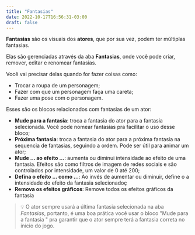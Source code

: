 ```yaml
---
title: "Fantasias"
date: 2022-10-17T16:56:31-03:00
draft: false
---
```


**Fantasias** são os visuais dos **atores**, que por sua vez, podem ter múltiplas fantasias.

Elas são gerenciadas através da aba **Fantasias**, onde você pode criar, remover, editar e renomear fantasias.

Você vai precisar delas quando for fazer coisas como:

- Trocar a roupa de um personagem;
- Fazer com que um personagem faça uma careta;
- Fazer uma pose com o personagem.

Esses são os blocos relacionados com fantasias de um ator:

- **Mude para a fantasia**: troca a fantasia do ator para a fantasia selecionada. Você pode nomear fantasias pra facilitar o uso desse bloco;
- **Próxima fantasia**: troca a fantasia do ator para a próxima fantasia na sequencia de fantasias, seguindo a ordem. Pode ser útil para animar um ator;
- **Mude ... ao efeito ...**: aumenta ou diminui intensidade ao efeito de uma fantasia. Efeitos são como filtros de imagem de redes sociais e são controlados por intensidade, um valor de 0 até 200;
- **Defina o efeito ... como ...**: Ao invés de aumentar ou diminuir, define o a intensidade do efeito da fantasia selecionadoç
- **Remova os efeitos gráficos**: Remove todos os efeitos gráficos da fantasia

> 💡 O ator sempre usará a última fantasia selecionada na aba *Fantasias*, portanto, é uma boa prática você usar o bloco "Mude para a fantasia <fantasia inicial>" pra garantir que o ator sempre terá a fantasia correta no início do jogo.
